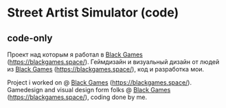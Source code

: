 # Street Artist Simulator (code)
 ## code-only

Проект над которым я работал в [Black Games](https://github.com/blackgames-space) (https://blackgames.space/).
Геймдизайн и визуальный дизайн от людей из [Black Games](https://github.com/blackgames-space) (https://blackgames.space/), код и разработка мои.

Project i worked on @ [Black Games](https://github.com/blackgames-space) (https://blackgames.space/).
Gamedesign and visual design form folks @ [Black Games](https://github.com/blackgames-space) (https://blackgames.space/), coding done by me.
